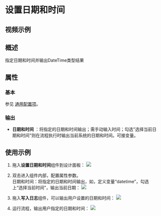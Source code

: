 # 设置日期和时间

## 视频示例

## 概述

指定日期和时间并输出DateTime类型结果

## 属性

### 基本

参见 [通用配置项](../Appendix/CommonConfigurationItems.md)。

### 输出

- **日期和时间** ：将指定的日期和时间输出；需手动输入时间；勾选"选择当前日期和时间"则在流程执行时输出当前系统的日期和时间。可接变量。

## 使用示例

1. 拖入**设置日期和时间**组件到设计面板：
![](https://docimages.blob.core.chinacloudapi.cn/images/Activities/setDate-1.png)

2. 双击进入组件内部，配置属性参数。
<br/> 日期和时间：将指定的日期和时间输出，如，定义变量“datetime”，勾选上“选择当前时间”，输出当前日期：
![](https://docimages.blob.core.chinacloudapi.cn/images/Activities/setDate-2.png)


3. 拖入**写入日志**组件，可以输出用户设置的日期和时间：
![](https://docimages.blob.core.chinacloudapi.cn/images/Activities/setDate-3.png)

4. 运行流程，输出用户指定的日期和时间：
![](https://docimages.blob.core.chinacloudapi.cn/images/Activities/setDate-4.png)
